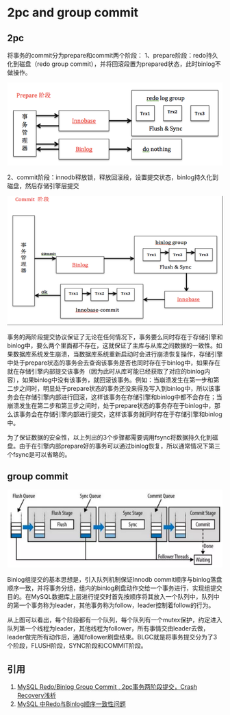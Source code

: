 # 2pc and group commit

## 2pc

将事务的commit分为prepare和commit两个阶段：
1、prepare阶段：redo持久化到磁盘（redo group commit），并将回滚段置为prepared状态，此时binlog不做操作。

![](images/2pc_and_group_commit/1.png)

2、commit阶段：innodb释放锁，释放回滚段，设置提交状态，binlog持久化到磁盘，然后存储引擎层提交

![](images/2pc_and_group_commit/2.png)

事务的两阶段提交协议保证了无论在任何情况下，事务要么同时存在于存储引擎和binlog中，要么两个里面都不存在，这就保证了主库与从库之间数据的一致性。如果数据库系统发生崩溃，当数据库系统重新启动时会进行崩溃恢复操作，存储引擎中处于prepare状态的事务会去查询该事务是否也同时存在于binlog中，如果存在就在存储引擎内部提交该事务（因为此时从库可能已经获取了对应的binlog内容），如果binlog中没有该事务，就回滚该事务。例如：当崩溃发生在第一步和第二步之间时，明显处于prepare状态的事务还没来得及写入到binlog中，所以该事务会在存储引擎内部进行回滚，这样该事务在存储引擎和binlog中都不会存在；当崩溃发生在第二步和第三步之间时，处于prepare状态的事务存在于binlog中，那么该事务会在存储引擎内部进行提交，这样该事务就同时存在于存储引擎和binlog中。

为了保证数据的安全性，以上列出的3个步骤都需要调用fsync将数据持久化到磁盘。由于在引擎内部prepare好的事务可以通过binlog恢复，所以通常情况下第三个fsync是可以省略的。

## group commit

![](images/2pc_and_group_commit/3.png)

Binlog组提交的基本思想是，引入队列机制保证Innodb commit顺序与binlog落盘顺序一致，并将事务分组，组内的binlog刷盘动作交给一个事务进行，实现组提交目的。在MySQL数据库上层进行提交时首先按顺序将其放入一个队列中，队列中的第一个事务称为leader，其他事务称为follow，leader控制着follow的行为。

从上图可以看出，每个阶段都有一个队列，每个队列有一个mutex保护，约定进入队列第一个线程为leader，其他线程为follower，所有事情交由leader去做，leader做完所有动作后，通知follower刷盘结束。BLGC就是将事务提交分为了3个阶段，FLUSH阶段，SYNC阶段和COMMIT阶段。

## 引用

1. [MySQL Redo/Binlog Group Commit , 2pc事务两阶段提交，Crash Recovery浅析](https://segmentfault.com/a/1190000014810628)
1. [MySQL 中Redo与Binlog顺序一致性问题](https://www.cnblogs.com/xibuhaohao/p/10899586.html)